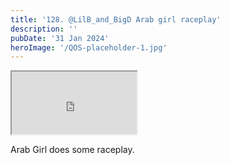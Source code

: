 ```yaml
---
title: '128. @LilB_and_BigD Arab girl raceplay'
description: ''
pubDate: '31 Jan 2024'
heroImage: '/QOS-placeholder-1.jpg'
---
```

<iframe src="https://drive.google.com/file/d/1MFXtp2Q8t0jHTX4ptHGb3J7eG1eQ89HJ/preview" width="200" height="100" allow="autoplay" allowfullscreen="allowfullscreen"></iframe>

Arab Girl does some raceplay.